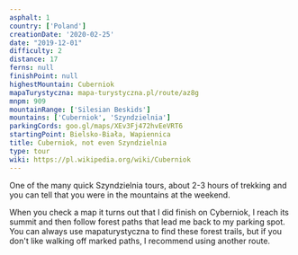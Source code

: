 ```yaml
---
asphalt: 1
country: ['Poland']
creationDate: '2020-02-25'
date: "2019-12-01"
difficulty: 2
distance: 17
ferns: null
finishPoint: null
highestMountain: Cuberniok
mapaTurystyczna: mapa-turystyczna.pl/route/az8g
mnpm: 909
mountainRange: ['Silesian Beskids']
mountains: ['Cuberniok', 'Szyndzielnia']
parkingCords: goo.gl/maps/XEv3Fj472hvEeVRT6
startingPoint: Bielsko-Biała, Wapiennica
title: Cuberniok, not even Szyndzielnia
type: tour
wiki: https://pl.wikipedia.org/wiki/Cuberniok
---
```


One of the many quick Szyndzielnia tours, about 2-3 hours of trekking and you can tell that you were in the mountains at the weekend.

When you check a map it turns out that I did finish on Cyberniok, I reach its summit and then follow forest paths that lead me back to my parking spot. You can always use mapaturystyczna to find these forest trails, but if you don't like walking off marked paths, I recommend using another route.
